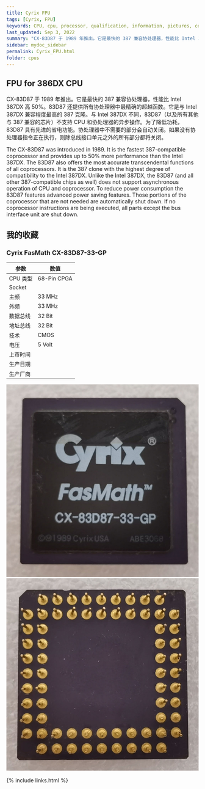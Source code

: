 ```yaml
---
title: Cyrix FPU
tags: [Cyrix, FPU]
keywords: CPU, cpu, processor, qualification, information, pictures, core, frequency, chip packaging, packaging, cpu info, x86, collection, amd, cyrix, harris, ibm, idt, iit, intel, motorola, nec, sgs, sgs-thomson, siemens, ST, signetics, mhs, ti, texas instruments, ulsi, umc, weitek, zilog, 808x, 8085, 8088, 8086, 80188, 80186, 80286, 286, 80386, 386, i386, Am386, 386sx, 386dx, 486, i486, 586, 486sx, 486dx, overdrive, 487, pentium, 586, 5x86, 386dlc, 386slc, 486dx2, mmx, ppro, pentium-pro, pro, athlon, duron, z80, dirk oppelt, dirk, oppelt, engineering, sample, samples
last_updated: Sep 3, 2022
summary: "CX-83D87 于 1989 年推出。它是最快的 387 兼容协处理器，性能比 Intel 387DX 高 50%，还提供所有协处理器中最精确的超越函数。"
sidebar: mydoc_sidebar
permalink: Cyrix_FPU.html
folder: cpus
---
```


## FPU for 386DX CPU

CX-83D87 于 1989 年推出。它是最快的 387 兼容协处理器，性能比 Intel 387DX 高 50%。83D87 还提供所有协处理器中最精确的超越函数。它是与 Intel 387DX 兼容程度最高的 387 克隆。与 Intel 387DX 不同，83D87（以及所有其他与 387 兼容的芯片）不支持 CPU 和协处理器的异步操作。为了降低功耗，83D87 具有先进的省电功能。协处理器中不需要的部分会自动关闭。如果没有协处理器指令正在执行，则除总线接口单元之外的所有部分都将关闭。

The CX-83D87 was introduced in 1989. It is the fastest 387-compatible coprocessor and provides up to 50% more performance than the Intel 387DX. The 83D87 also offers the most accurate transcendental functions of all coprocessors. It is the 387 clone with the highest degree of compatibility to the Intel 387DX. Unlike the Intel 387DX, the 83D87 (and all other 387-compatible chips as well) does not support asynchronous operation of CPU and coprocessor. To reduce power consumption the 83D87 features advanced power saving features. Those portions of the coprocessor that are not needed are automatically shut down. If no coprocessor instructions are being executed, all parts except the bus interface unit are shut down.

## 我的收藏

### Cyrix FasMath CX-83D87-33-GP

| 参数 | 数值 |
| ------ | ------ |
| CPU 类型 | 68-Pin CPGA |
| Socket |  |
| 主频 | 33 MHz |
| 外频 | 33 MHz |
| 数据总线 | 32 Bit |
| 地址总线 | 32 Bit |
| 技术 | CMOS |
| 电压 | 5 Volt |
| 上市时间 |  |
| 生产日期 |  |
| 生产厂商 |  |

![Cyrix FasMath CX-83D87-33-GP 正面](/images/cpus/Cyrix/Cyrix_FasMath_CX-83D87-33-GP_1.jpg)
![Cyrix FasMath CX-83D87-33-GP 反面](/images/cpus/Cyrix/Cyrix_FasMath_CX-83D87-33-GP_2.jpg)

{% include links.html %}

